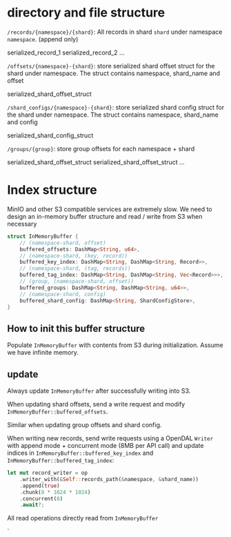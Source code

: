 # directory and file structure

`/records/{namespace}/{shard}`: All records in shard `shard` under namespace `namespace`. (append only)

serialized_record_1
serialized_record_2
...

`/offsets/{namespace}-{shard}`: store serialized shard offset struct for the shard under namespace. The struct contains namespace, shard_name and offset

serialized_shard_offset_struct

`/shard_configs/{namespace}-{shard}`: store serialized shard config struct for the shard under namespace. The struct contains namespace, shard_name and config

serialized_shard_config_struct

`/groups/{group}`: store group offsets for each namespace + shard

serialized_shard_offset_struct
serialized_shard_offset_struct
...

# Index structure

MinIO and other S3 compatible services are extremely slow. We need to design an in-memory buffer structure and read / write from S3 when necessary

```rust
struct InMemoryBuffer {
    // (namespace-shard, offset)
    buffered_offsets: DashMap<String, u64>,
    // (namespace-shard, (key, record))
    buffered_key_index: DashMap<String, DashMap<String, Record>>,
    // (namespace-shard, (tag, records))
    buffered_tag_index: DashMap<String, DashMap<String, Vec<Record>>>,
    // (group, (namespace-shard, offset))
    buffered_groups: DashMap<String, DashMap<String, u64>>,
    // (namespace-shard, config)
    buffered_shard_config: DashMap<String, ShardConfigStore>,
}
```

## How to init this buffer structure

Populate `InMemoryBuffer` with contents from S3 during initialization. Assume we have infinite memory.

## update

Always update `InMemoryBuffer` after successfully writing into S3.

When updating shard offsets, send a write request and modify `InMemoryBuffer::buffered_offsets`.

Similar when updating group offsets and shard config.

When writing new records, send write requests using a OpenDAL `Writer` with append mode + concurrent mode (8MB per API call) and update indices in `InMemoryBuffer::buffered_key_index` and `InMemoryBuffer::buffered_tag_index`:

```rust
let mut record_writer = op
    .writer_with(&Self::records_path(&namespace, &shard_name))
    .append(true)
    .chunk(8 * 1024 * 1024)
    .concurrent(8)
    .await?;
```

All read operations directly read from `InMemoryBuffer`

`




